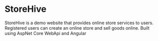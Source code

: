 # StoreHive
StoreHive is a demo website that provides online store services to users. Registered users can create an online store and sell goods online. Built using AspNet Core WebApi and Angular
